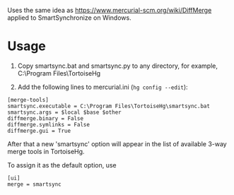 Uses the same idea as https://www.mercurial-scm.org/wiki/DiffMerge
applied to SmartSynchronize on Windows.

Usage
=====

1. Copy smartsync.bat and smartsync.py to any directory, for example,
C:\Program Files\TortoiseHg

2. Add the following lines to mercurial.ini (`hg config --edit`):

```
[merge-tools]
smartsync.executable = C:\Program Files\TortoiseHg\smartsync.bat
smartsync.args = $local $base $other
diffmerge.binary = False
diffmerge.symlinks = False
diffmerge.gui = True
```

After that a new 'smartsync' option will appear in the list of available 
3-way merge tools in TortoiseHg.

To assign it as the default option, use

```
[ui]
merge = smartsync
```

